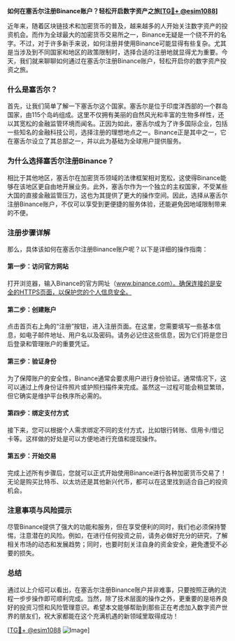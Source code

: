**如何在塞舌尔注册Binance账户？轻松开启数字资产之旅[[TG💪+ @esim1088](https://t.me/s/esim1088)]**

近年来，随着区块链技术和加密货币的普及，越来越多的人开始关注数字资产的投资机会。而作为全球最大的加密货币交易所之一，Binance无疑是一个绕不开的名字。不过，对于许多新手来说，如何注册并使用Binance可能显得有些复杂。尤其是当涉及到不同国家和地区的政策限制时，选择合适的注册地就显得尤为重要。今天，我们就来聊聊如何通过在塞舌尔注册Binance账户，轻松开启你的数字资产投资之旅。

### 什么是塞舌尔？

首先，让我们简单了解一下塞舌尔这个国家。塞舌尔是位于印度洋西部的一个群岛国家，由115个岛屿组成。这里不仅拥有美丽的自然风光和丰富的生物多样性，还以其宽松的金融监管环境而闻名。正因为如此，塞舌尔成为了许多国际企业，包括一些知名的金融科技公司，选择注册的理想地点之一。Binance正是其中之一，它在塞舌尔设立了其总部之一，并以此为基础为全球用户提供服务。

### 为什么选择塞舌尔注册Binance？

相比于其他地区，塞舌尔在加密货币领域的法律框架相对宽松，这使得Binance能够在该地区更自由地开展业务。此外，塞舌尔作为一个独立的主权国家，不受某些大国的直接金融监管压力，这也为其提供了更大的操作空间。因此，选择从塞舌尔注册Binance账户，不仅可以享受到更便捷的服务体验，还能避免因地域限制带来的不便。

### 注册步骤详解

那么，具体该如何在塞舌尔注册Binance账户呢？以下是详细的操作指南：

#### 第一步：访问官方网站
打开浏览器，输入Binance的官方网址（www.binance.com）。确保连接的是安全的HTTPS页面，以保护您的个人信息安全。

#### 第二步：创建账户
点击首页右上角的“注册”按钮，进入注册页面。在这里，您需要填写一些基本信息，如电子邮件地址、用户名以及密码。请务必记住这些信息，因为它们将是您日后登录和管理账户的重要凭证。

#### 第三步：验证身份
为了保障账户的安全性，Binance通常会要求用户进行身份验证。通常情况下，这可以通过上传身份证件照片或护照扫描件来完成。虽然这一过程可能会稍显繁琐，但它确实是维护平台秩序所必需的。

#### 第四步：绑定支付方式
接下来，您可以根据个人需求绑定不同的支付方式，比如银行转账、信用卡/借记卡等。这样做的好处是可以方便地进行充值和提现操作。

#### 第五步：开始交易
完成上述所有步骤后，您就可以正式开始使用Binance进行各种加密货币交易了！无论是购买比特币、以太坊还是其他新兴代币，都可以在这里找到适合自己的投资机会。

### 注意事项与风险提示

尽管Binance提供了强大的功能和服务，但在享受便利的同时，我们也必须保持警惕，注意潜在的风险。例如，在进行任何投资之前，请务必做好充分的研究，了解相关市场的动态和发展趋势；同时，也要时刻关注自身的资金安全，避免遭受不必要的损失。

### 总结

通过以上介绍可以看出，在塞舌尔注册Binance账户并非难事，只要按照正确的流程一步步操作即可顺利完成。当然，除了技术层面的操作之外，更重要的是培养良好的投资习惯和风险管理意识。希望本文能够帮助到那些正在考虑加入数字资产世界的朋友们，祝大家都能在这个充满机遇的新领域里取得成功！

[[TG💪+ @esim1088](https://t.me/s/esim1088) ![Image](https://i.postimg.cc/4NQfJmqS/Snipaste-2025-05-13-00-14-12.png)]